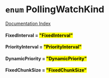 # `enum` PollingWatchKind

[Documentation Index](../README.md)

#### FixedInterval = <mark>"FixedInterval"</mark>



#### PriorityInterval = <mark>"PriorityInterval"</mark>



#### DynamicPriority = <mark>"DynamicPriority"</mark>



#### FixedChunkSize = <mark>"FixedChunkSize"</mark>



